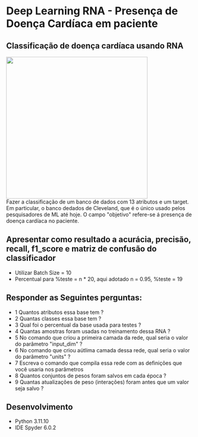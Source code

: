 # Deep Learning RNA - Presença de Doença Cardíaca em paciente
## Classificação de doença cardíaca usando RNA
<div>
  <img src = https://www.heart.org/-/media/Images/News/2021/June-2021/0623SilentHeartAttack_SC.jpg?sc_lang=en width="380">
</div>
Fazer a classificação de um banco de dados com 13 atributos e um target. Em particular, o banco dedados de 
Cleveland, que é o único usado pelos pesquisadores de ML até hoje. O campo "objetivo" refere-se á presença de 
doença cardíaca no paciente.

## Apresentar como resultado a acurácia, precisão, recall, f1_score e matriz de confusão do classificador
- Utilizar Batch Size = 10
- Percentual para %teste = n * 20, aqui adotado n = 0.95, %teste = 19
## Responder as Seguintes perguntas:
- 1 Quantos atributos essa base tem ?
- 2 Quantas classes essa base tem ?
- 3 Qual foi o percentual da base usada para testes ?
- 4 Quantas amostras foram usadas no treinamento dessa RNA ?
- 5 No comando que criou a primeira camada da rede, qual seria o valor do parâmetro "input_dim" ?
- 6 No comando que criou aútlima camada dessa rede, qual seria o valor do parâmetro "units" ?
- 7 Escreva o comando que compila essa rede com as definições que você usaria nos parâmetros
- 8 Quantos conjuntos de pesos foram salvos em cada época ?
- 9 Quantas atualizações de peso (interações) foram antes que um valor seja salvo ?

## Desenvolvimento
- Python 3.11.10
- IDE Spyder 6.0.2
